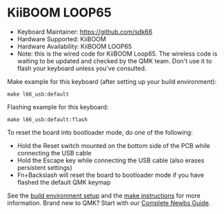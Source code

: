 # KiiBOOM LOOP65

* Keyboard Maintainer: https://github.com/sdk66
* Hardware Supported: KiiBOOM
* Hardware Availability: KiiBOOM LOOP65
* Note: this is the wired code for KiiBOOM Loop65. The wireless code is waiting to be updated and checked by the QMK team. Don't use it to flash your keyboard unless you've consulted.

Make example for this keyboard (after setting up your build environment):

    make l66_usb:default

Flashing example for this keyboard:

    make l66_usb:default:flash

To reset the board into bootloader mode, do one of the following:

* Hold the Reset switch mounted on the bottom side of the PCB while connecting the USB cable
* Hold the Escape key while connecting the USB cable (also erases persistent settings)
* Fn+Backslash will reset the board to bootloader mode if you have flashed the default QMK keymap

See the [build environment setup](https://docs.qmk.fm/#/getting_started_build_tools) and the [make instructions](https://docs.qmk.fm/#/getting_started_make_guide) for more information. Brand new to QMK? Start with our [Complete Newbs Guide](https://docs.qmk.fm/#/newbs).
